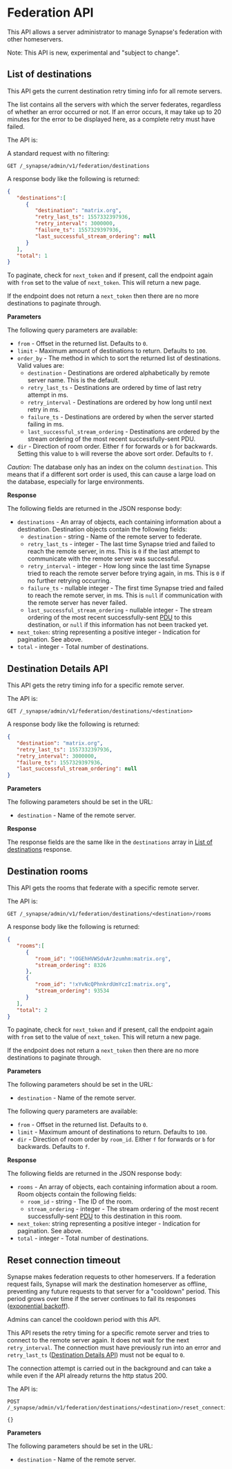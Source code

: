 # Federation API

This API allows a server administrator to manage Synapse's federation with other homeservers.

Note: This API is new, experimental and "subject to change".

## List of destinations

This API gets the current destination retry timing info for all remote servers.

The list contains all the servers with which the server federates,
regardless of whether an error occurred or not.
If an error occurs, it may take up to 20 minutes for the error to be displayed here,
as a complete retry must have failed.

The API is:

A standard request with no filtering:

```
GET /_synapse/admin/v1/federation/destinations
```

A response body like the following is returned:

```json
{
   "destinations":[
      {
         "destination": "matrix.org",
         "retry_last_ts": 1557332397936,
         "retry_interval": 3000000,
         "failure_ts": 1557329397936,
         "last_successful_stream_ordering": null
      }
   ],
   "total": 1
}
```

To paginate, check for `next_token` and if present, call the endpoint again
with `from` set to the value of `next_token`. This will return a new page.

If the endpoint does not return a `next_token` then there are no more destinations
to paginate through.

**Parameters**

The following query parameters are available:

- `from` - Offset in the returned list. Defaults to `0`.
- `limit` - Maximum amount of destinations to return. Defaults to `100`.
- `order_by` - The method in which to sort the returned list of destinations.
  Valid values are:
  - `destination` - Destinations are ordered alphabetically by remote server name.
    This is the default.
  - `retry_last_ts` - Destinations are ordered by time of last retry attempt in ms.
  - `retry_interval` - Destinations are ordered by how long until next retry in ms.
  - `failure_ts` - Destinations are ordered by when the server started failing in ms.
  - `last_successful_stream_ordering` - Destinations are ordered by the stream ordering
    of the most recent successfully-sent PDU.
- `dir` - Direction of room order. Either `f` for forwards or `b` for backwards. Setting
  this value to `b` will reverse the above sort order. Defaults to `f`.

*Caution:* The database only has an index on the column `destination`.
This means that if a different sort order is used,
this can cause a large load on the database, especially for large environments.

**Response**

The following fields are returned in the JSON response body:

- `destinations` - An array of objects, each containing information about a destination.
  Destination objects contain the following fields:
  - `destination` - string - Name of the remote server to federate.
  - `retry_last_ts` - integer - The last time Synapse tried and failed to reach the
    remote server, in ms. This is `0` if the last attempt to communicate with the
    remote server was successful.
  - `retry_interval` - integer - How long since the last time Synapse tried to reach
    the remote server before trying again, in ms. This is `0` if no further retrying occurring.
  - `failure_ts` - nullable integer - The first time Synapse tried and failed to reach the
    remote server, in ms. This is `null` if communication with the remote server has never failed.
  - `last_successful_stream_ordering` - nullable integer - The stream ordering of the most
    recent successfully-sent [PDU](Synapse%20Docs%20-%20EN/usage/administration/understanding_synapse_through_grafana_graphs.md#federation)
    to this destination, or `null` if this information has not been tracked yet.
- `next_token`: string representing a positive integer - Indication for pagination. See above.
- `total` - integer - Total number of destinations.

## Destination Details API

This API gets the retry timing info for a specific remote server.

The API is:

```
GET /_synapse/admin/v1/federation/destinations/<destination>
```

A response body like the following is returned:

```json
{
   "destination": "matrix.org",
   "retry_last_ts": 1557332397936,
   "retry_interval": 3000000,
   "failure_ts": 1557329397936,
   "last_successful_stream_ordering": null
}
```

**Parameters**

The following parameters should be set in the URL:

- `destination` - Name of the remote server.

**Response**

The response fields are the same like in the `destinations` array in
[List of destinations](#list-of-destinations) response.

## Destination rooms

This API gets the rooms that federate with a specific remote server.

The API is:

```
GET /_synapse/admin/v1/federation/destinations/<destination>/rooms
```

A response body like the following is returned:

```json
{
   "rooms":[
      {
         "room_id": "!OGEhHVWSdvArJzumhm:matrix.org",
         "stream_ordering": 8326
      },
      {
         "room_id": "!xYvNcQPhnkrdUmYczI:matrix.org",
         "stream_ordering": 93534
      }
   ],
   "total": 2
}
```

To paginate, check for `next_token` and if present, call the endpoint again
with `from` set to the value of `next_token`. This will return a new page.

If the endpoint does not return a `next_token` then there are no more destinations
to paginate through.

**Parameters**

The following parameters should be set in the URL:

- `destination` - Name of the remote server.

The following query parameters are available:

- `from` - Offset in the returned list. Defaults to `0`.
- `limit` - Maximum amount of destinations to return. Defaults to `100`.
- `dir` - Direction of room order by `room_id`. Either `f` for forwards or `b` for
  backwards. Defaults to `f`.

**Response**

The following fields are returned in the JSON response body:

- `rooms` - An array of objects, each containing information about a room.
  Room objects contain the following fields:
  - `room_id` - string - The ID of the room.
  - `stream_ordering` - integer -  The stream ordering of the most recent
    successfully-sent [PDU](Synapse%20Docs%20-%20EN/usage/administration/understanding_synapse_through_grafana_graphs.md#federation)
    to this destination in this room.
- `next_token`: string representing a positive integer - Indication for pagination. See above.
- `total` - integer - Total number of destinations.

## Reset connection timeout

Synapse makes federation requests to other homeservers. If a federation request fails,
Synapse will mark the destination homeserver as offline, preventing any future requests
to that server for a "cooldown" period. This period grows over time if the server
continues to fail its responses
([exponential backoff](https://en.wikipedia.org/wiki/Exponential_backoff)).

Admins can cancel the cooldown period with this API.

This API resets the retry timing for a specific remote server and tries to connect to
the remote server again. It does not wait for the next `retry_interval`.
The connection must have previously run into an error and `retry_last_ts`
([Destination Details API](#destination-details-api)) must not be equal to `0`.

The connection attempt is carried out in the background and can take a while
even if the API already returns the http status 200.

The API is:

```
POST /_synapse/admin/v1/federation/destinations/<destination>/reset_connection

{}
```

**Parameters**

The following parameters should be set in the URL:

- `destination` - Name of the remote server.

